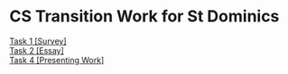 # CS Transition Work for St Dominics

[Task 1 [Survey]](https://github.com/chudasmat/StDomsTransitionWork/blob/main/Documents%20%5BTasks%201%2C2%2C4%5D/Task%201%20%5BSurvey%5D.pdf)  
[Task 2 [Essay]](https://github.com/chudasmat/StDomsTransitionWork/blob/972922e213eaff90b8997fe70f3ce01ee22534c5/Documents%20%5BTasks%201%2C2%2C4%5D/Task%202%20%5BEssay%5D.pdf)  
[Task 4 [Presenting Work]](https://github.com/chudasmat/StDomsTransitionWork/blob/972922e213eaff90b8997fe70f3ce01ee22534c5/Documents%20%5BTasks%201%2C2%2C4%5D/Task%204%20%5BPresenting%20Work%5D.pdf)  
